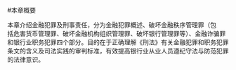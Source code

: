 #本章概要
<p>本章介绍金融犯罪及刑事责任，分为金融犯罪概述、破坏金融秩序管理罪（包<br />
      括危害货币管理罪、破坏金融机构组织管理罪、破坏银行管理罪等）、金融诈骗罪<br />
      和银行业职务犯罪四个部分。目的在于正确理解《刑法》有关金融犯罪和职务犯罪<br />
      条文的含义及司法实践的审判标准，有效提高银行业从业人员遵纪守法与防范犯罪<br />
    的法律意识。</p>